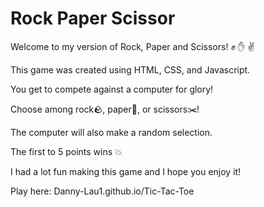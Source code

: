 # Rock Paper Scissor

Welcome to my version of Rock, Paper and Scissors! :fist: :hand: :v:

This game was created using HTML, CSS, and Javascript.

You get to compete against a computer for glory! 

Choose among rock:rock:, paper:page_facing_up:, or scissors:scissors:!

The computer will also make a random selection.

The first to 5 points wins :boom:

I had a lot fun making this game and I hope you enjoy it!

Play here: Danny-Lau1.github.io/Tic-Tac-Toe

